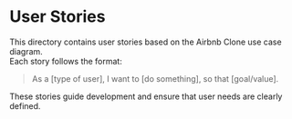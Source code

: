 # User Stories

This directory contains user stories based on the Airbnb Clone use case diagram.  
Each story follows the format:

> As a [type of user], I want to [do something], so that [goal/value].

These stories guide development and ensure that user needs are clearly defined.
